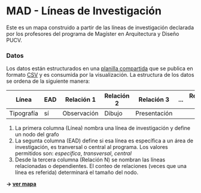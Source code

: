 # MAD - Líneas de Investigación

Este es un mapa construido a partir de las líneas de investigación declarada por los profesores del programa de Magíster en Arquitectura y Diseño PUCV.

### Datos
Los datos están estructurados en una [planilla compartida](https://docs.google.com/spreadsheets/d/1Vbua3waIfGyszVnu3vr6qv2KvwVqK1zIHnZIrIEaFzQ/edit?usp=sharing) que se publica en formato [CSV](https://docs.google.com/spreadsheets/d/e/2PACX-1vRcrfsdeArUHSpYd5J7Pby6nn2bZgwGTy8KBl5NPdTCNsvkBTXdI54amrC39Q3PQd0AAO6KY-lhcplr/pub?gid=1147217014&single=true&output=csv) y es consumida por la visualización. La estructura de los datos se ordena de la siguiente manera:

| **Línea** | **EAD** | **Relación 1** | **Relación 2** | **Relación 3** | **...** | **Relación 10** |
|-------------|---------|----------------|----------------|----------------|---------|-----------------|
| Tipografía  | sí      | Observación    | Dibujo         | Presentación   |         |                 |

1. La primera columna (Línea) nombra una línea de investigación y define un nodo del grafo
2. La segunta columna (EAD) define si esa línea es específica a un área de investigación, es tranversal o central al programa. Los valores permitidos son: _específica_, _transversal_, _central_
3. Desde la tercera columna (Relación N) se nombran las líneas relacionadas o dependientes. El conteo de relaciones (veces que una línea es referida) determinará el tamaño del nodo.

**&rarr; [ver mapa](http://hspencer.github.io/mad-map)**